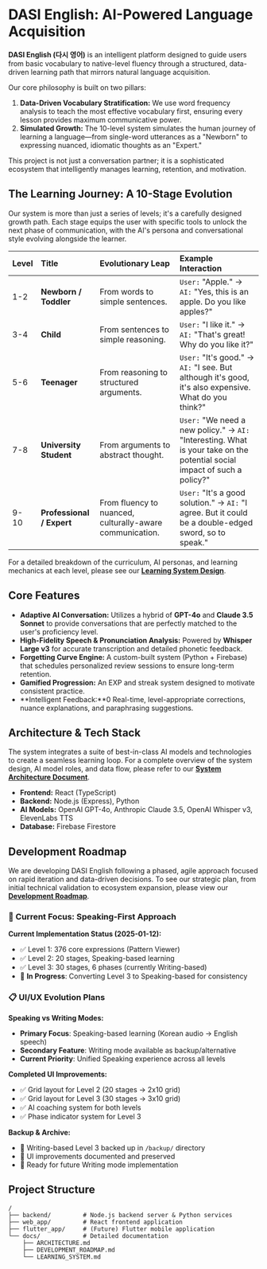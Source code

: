 # DASI English: AI-Powered Language Acquisition

**DASI English (다시 영어)** is an intelligent platform designed to guide users from basic vocabulary to native-level fluency through a structured, data-driven learning path that mirrors natural language acquisition.

Our core philosophy is built on two pillars:
1.  **Data-Driven Vocabulary Stratification:** We use word frequency analysis to teach the most effective vocabulary first, ensuring every lesson provides maximum communicative power.
2.  **Simulated Growth:** The 10-level system simulates the human journey of learning a language—from single-word utterances as a "Newborn" to expressing nuanced, idiomatic thoughts as an "Expert."

This project is not just a conversation partner; it is a sophisticated ecosystem that intelligently manages learning, retention, and motivation.

## The Learning Journey: A 10-Stage Evolution

Our system is more than just a series of levels; it's a carefully designed growth path. Each stage equips the user with specific tools to unlock the next phase of communication, with the AI's persona and conversational style evolving alongside the learner.

| Level | Title | Evolutionary Leap | Example Interaction |
| :--- | :--- | :--- | :--- |
| 1-2 | **Newborn / Toddler** | From words to simple sentences. | `User:` "Apple." → `AI:` "Yes, this is an apple. Do you like apples?" |
| 3-4 | **Child** | From sentences to simple reasoning. | `User:` "I like it." → `AI:` "That's great! Why do you like it?" |
| 5-6 | **Teenager** | From reasoning to structured arguments. | `User:` "It's good." → `AI:` "I see. But although it's good, it's also expensive. What do you think?" |
| 7-8 | **University Student** | From arguments to abstract thought. | `User:` "We need a new policy." → `AI:` "Interesting. What is your take on the potential social impact of such a policy?" |
| 9-10 | **Professional / Expert** | From fluency to nuanced, culturally-aware communication. | `User:` "It's a good solution." → `AI:` "I agree. But it could be a double-edged sword, so to speak." |

For a detailed breakdown of the curriculum, AI personas, and learning mechanics at each level, please see our **[Learning System Design](docs/LEARNING_SYSTEM.md)**.

## Core Features

*   **Adaptive AI Conversation:** Utilizes a hybrid of **GPT-4o** and **Claude 3.5 Sonnet** to provide conversations that are perfectly matched to the user's proficiency level.
*   **High-Fidelity Speech & Pronunciation Analysis:** Powered by **Whisper Large v3** for accurate transcription and detailed phonetic feedback.
*   **Forgetting Curve Engine:** A custom-built system (Python + Firebase) that schedules personalized review sessions to ensure long-term retention.
*   **Gamified Progression:** An EXP and streak system designed to motivate consistent practice.
*   **Intelligent Feedback:**0 Real-time, level-appropriate corrections, nuance explanations, and paraphrasing suggestions.

## Architecture & Tech Stack

The system integrates a suite of best-in-class AI models and technologies to create a seamless learning loop. For a complete overview of the system design, AI model roles, and data flow, please refer to our **[System Architecture Document](docs/ARCHITECTURE.md)**.

*   **Frontend:** React (TypeScript)
*   **Backend:** Node.js (Express), Python
*   **AI Models:** OpenAI GPT-4o, Anthropic Claude 3.5, OpenAI Whisper v3, ElevenLabs TTS
*   **Database:** Firebase Firestore

## Development Roadmap

We are developing DASI English following a phased, agile approach focused on rapid iteration and data-driven decisions. To see our strategic plan, from initial technical validation to ecosystem expansion, please view our **[Development Roadmap](docs/DEVELOPMENT_ROADMAP.md)**.

### 🎯 Current Focus: Speaking-First Approach

**Current Implementation Status (2025-01-12):**
- ✅ Level 1: 376 core expressions (Pattern Viewer)
- ✅ Level 2: 20 stages, Speaking-based learning 
- ✅ Level 3: 30 stages, 6 phases (currently Writing-based)
- 🔄 **In Progress**: Converting Level 3 to Speaking-based for consistency

### 📋 UI/UX Evolution Plans

**Speaking vs Writing Modes:**
- **Primary Focus**: Speaking-based learning (Korean audio → English speech)
- **Secondary Feature**: Writing mode available as backup/alternative
- **Current Priority**: Unified Speaking experience across all levels

**Completed UI Improvements:**
- ✅ Grid layout for Level 2 (20 stages → 2x10 grid)
- ✅ Grid layout for Level 3 (30 stages → 3x10 grid)  
- ✅ AI coaching system for both levels
- ✅ Phase indicator system for Level 3

**Backup & Archive:**
- 📁 Writing-based Level 3 backed up in `/backup/` directory
- 🎨 UI improvements documented and preserved
- 🔄 Ready for future Writing mode implementation

## Project Structure

```
/
├── backend/         # Node.js backend server & Python services
├── web_app/         # React frontend application
├── flutter_app/     # (Future) Flutter mobile application
└── docs/            # Detailed documentation
    ├── ARCHITECTURE.md
    ├── DEVELOPMENT_ROADMAP.md
    └── LEARNING_SYSTEM.md
```
